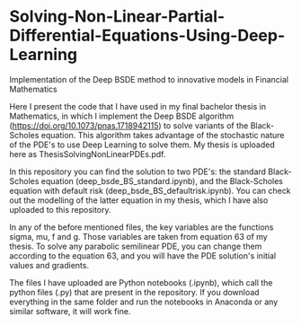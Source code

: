 # Solving-Non-Linear-Partial-Differential-Equations-Using-Deep-Learning
Implementation of the Deep BSDE method to innovative models in Financial Mathematics

Here I present the code that I have used in my final bachelor thesis in Mathematics, in which I implement the Deep BSDE algorithm (https://doi.org/10.1073/pnas.1718942115) to solve variants of the Black-Scholes equation. This algorithm takes advantage of the stochastic nature of the PDE's to use Deep Learning to solve them. My thesis is uploaded here as ThesisSolvingNonLinearPDEs.pdf.

In this repository you can find the solution to two PDE's: the standard Black-Scholes equation (deep_bsde_BS_standard.ipynb), and the Black-Scholes equation with default risk (deep_bsde_BS_defaultrisk.ipynb). You can check out the modelling of the latter equation in my thesis, which I have also uploaded to this repository.

In any of the before mentioned files, the key variables are the functions sigma, mu, f and g. Those variables are taken from equation 63 of my thesis. To solve any parabolic semilinear PDE, you can change them according to the equation 63, and you will have the PDE solution's initial values and gradients. 

The files I have uploaded are Python notebooks (.ipynb), which call the python files (.py) that are present in the repository. If you download everything in the same folder and run the notebooks in Anaconda or any similar software, it will work fine. 
